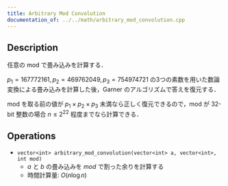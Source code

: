 ```yaml
---
title: Arbitrary Mod Convolution
documentation_of: ../../math/arbitrary_mod_convolution.cpp
---
```


## Description

任意の mod で畳み込みを計算する．

$p_1 = 167772161, p_2 = 469762049, p_3 = 754974721$ の3つの素数を用いた数論変換による畳み込みを計算した後，Garner のアルゴリズムで答えを復元する．

mod を取る前の値が $p_1 \times p_2 \times p_3$ 未満なら正しく復元できるので，mod が 32-bit 整数の場合 $n \leq 2^{22}$ 程度までなら計算できる．

## Operations

- `vector<int> arbitrary_mod_convolution(vector<int> a, vector<int>, int mod)`
    - $a$ と $b$ の畳み込みを $mod$ で割った余りを計算する
    - 時間計算量: $O(n\log n)$
